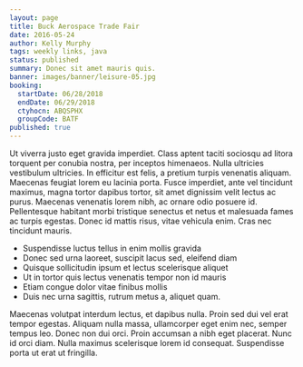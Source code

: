 ```yaml
---
layout: page
title: Buck Aerospace Trade Fair
date: 2016-05-24
author: Kelly Murphy
tags: weekly links, java
status: published
summary: Donec sit amet mauris quis.
banner: images/banner/leisure-05.jpg
booking:
  startDate: 06/28/2018
  endDate: 06/29/2018
  ctyhocn: ABQSPHX
  groupCode: BATF
published: true
---
```

Ut viverra justo eget gravida imperdiet. Class aptent taciti sociosqu ad litora torquent per conubia nostra, per inceptos himenaeos. Nulla ultricies vestibulum ultricies. In efficitur est felis, a pretium turpis venenatis aliquam. Maecenas feugiat lorem eu lacinia porta. Fusce imperdiet, ante vel tincidunt maximus, magna tortor dapibus tortor, sit amet dignissim velit lectus ac purus. Maecenas venenatis lorem nibh, ac ornare odio posuere id. Pellentesque habitant morbi tristique senectus et netus et malesuada fames ac turpis egestas. Donec id mattis risus, vitae vehicula enim. Cras nec tincidunt mauris.

* Suspendisse luctus tellus in enim mollis gravida
* Donec sed urna laoreet, suscipit lacus sed, eleifend diam
* Quisque sollicitudin ipsum et lectus scelerisque aliquet
* Ut in tortor quis lectus venenatis tempor non id mauris
* Etiam congue dolor vitae finibus mollis
* Duis nec urna sagittis, rutrum metus a, aliquet quam.

Maecenas volutpat interdum lectus, et dapibus nulla. Proin sed dui vel erat tempor egestas. Aliquam nulla massa, ullamcorper eget enim nec, semper tempus leo. Donec non dui orci. Proin accumsan a nibh eget placerat. Nunc id orci diam. Nulla maximus scelerisque lorem id consequat. Suspendisse porta ut erat ut fringilla.
